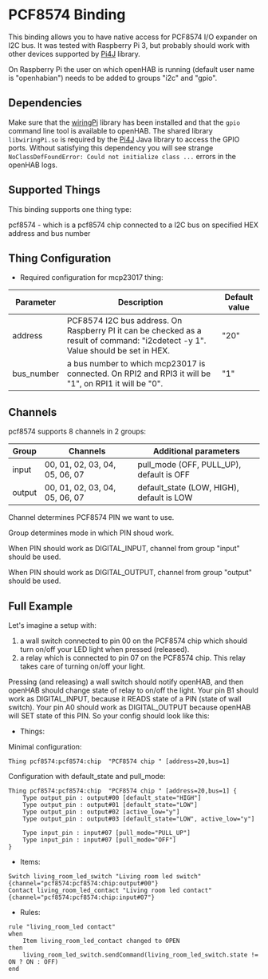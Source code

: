 # PCF8574 Binding

This binding allows you to have native access for PCF8574 I/O expander on I2C bus.
It was tested with Raspberry Pi 3, but probably should work with other devices supported by [Pi4J](http://pi4j.com/) library.

On Raspberry Pi the user on which openHAB is running (default user name is "openhabian") needs to be added to groups "i2c" and  "gpio".

## Dependencies

Make sure that the [wiringPi](http://wiringpi.com/) library has been installed and that the `gpio` command line tool is available to openHAB.
The shared library `libwiringPi.so` is required by the [Pi4J](http://pi4j.com/) Java library to access the GPIO ports.
Without satisfying this dependency you will see strange `NoClassDefFoundError: Could not initialize class ...` errors in the openHAB logs.

## Supported Things

This binding supports one thing type:

pcf8574 - which is a pcf8574 chip connected to a I2C bus on specified HEX address and bus number

## Thing Configuration

* Required configuration for mcp23017 thing:

 | Parameter  | Description                                                                                                                       | Default value |
|------------|-----------------------------------------------------------------------------------------------------------------------------------|---------------|
| address    | PCF8574 I2C bus address. On Raspberry PI it can be checked as a result of command: "i2cdetect -y 1". Value should be set in HEX. | "20"          |
| bus_number | a bus number to which mcp23017 is connected. On RPI2 and RPI3 it will be "1", on RPI1 it will be "0".                             | "1"           |

## Channels

pcf8574 supports 8 channels in 2 groups:

 | Group |                       Channels                                   |           Additional parameters           |
 |  ---  |                          ---                                     |                      ---                  |
 | input | 00, 01, 02, 03, 04, 05, 06, 07   | pull_mode (OFF, PULL_UP), default is OFF  |
 | output| 00, 01, 02, 03, 04, 05, 06, 07   | default_state (LOW, HIGH), default is LOW |

 Channel determines PCF8574 PIN we want to use.

 Group determines mode in which PIN shoud work.

 When PIN should work as DIGITAL_INPUT, channel from group "input" should be used.

 When PIN should work as DIGITAL_OUTPUT, channel from group "output" should be used.

## Full Example

Let's imagine a setup with:

 1. a wall switch connected to pin 00 on the PCF8574 chip which should turn on/off your LED light when pressed (released).
 2. a relay which is connected to pin 07 on the PCF8574 chip. This relay takes care of turning on/off your light.

  Pressing (and releasing) a wall switch should notify openHAB, and then openHAB should change state of relay to on/off the light.
  Your pin B1 should work as DIGITAL_INPUT, because it READS state of a PIN (state of wall switch). Your pin A0 should work as DIGITAL_OUTPUT
  because openHAB will SET state of this PIN. So your config should look like this:

*   Things:

Minimal configuration:
```
Thing pcf8574:pcf8574:chip  "PCF8574 chip " [address=20,bus=1]
```

Configuration with default_state and pull_mode:
```
Thing pcf8574:pcf8574:chip  "PCF8574 chip " [address=20,bus=1] {
    Type output_pin : output#00 [default_state="HIGH"]
    Type output_pin : output#01 [default_state="LOW"]
    Type output_pin : output#02 [active_low="y"]
    Type output_pin : output#03 [default_state="LOW", active_low="y"]

    Type input_pin : input#07 [pull_mode="PULL_UP"]
    Type input_pin : input#07 [pull_mode="OFF"]
}
```

*   Items:

```
Switch living_room_led_switch "Living room led switch"  {channel="pcf8574:pcf8574:chip:output#00"}
Contact living_room_led_contact "Living room led contact"  {channel="pcf8574:pcf8574:chip:input#07"}
```

*   Rules:

```
rule "living_room_led contact"
when
    Item living_room_led_contact changed to OPEN
then
    living_room_led_switch.sendCommand(living_room_led_switch.state != ON ? ON : OFF)
end

```

